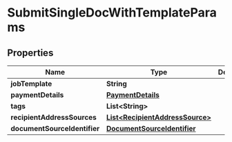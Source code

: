 

# SubmitSingleDocWithTemplateParams


## Properties

| Name | Type | Description | Notes |
|------------ | ------------- | ------------- | -------------|
|**jobTemplate** | **String** |  |  |
|**paymentDetails** | [**PaymentDetails**](PaymentDetails.md) |  |  |
|**tags** | **List&lt;String&gt;** |  |  [optional] |
|**recipientAddressSources** | [**List&lt;RecipientAddressSource&gt;**](RecipientAddressSource.md) |  |  |
|**documentSourceIdentifier** | [**DocumentSourceIdentifier**](DocumentSourceIdentifier.md) |  |  |



